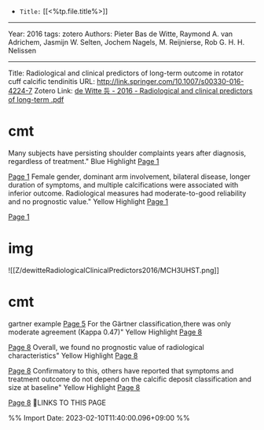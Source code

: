 


-   `Title:` [[<%tp.file.title%>]]

---

Year: 2016
tags: zotero
Authors: Pieter Bas de Witte, Raymond A. van Adrichem, Jasmijn W. Selten, Jochem Nagels, M. Reijnierse, Rob G. H. H. Nelissen

---

Title: Radiological and clinical predictors of long-term outcome in rotator cuff calcific tendinitis
URL: http://link.springer.com/10.1007/s00330-016-4224-7
Zotero Link: [de Witte 등 - 2016 - Radiological and clinical predictors of long-term .pdf](zotero://select/library/items/BRMUB89J)

# cmt
Many subjects have persisting shoulder complaints years after diagnosis, regardless of treatment."
Blue Highlight [Page 1](zotero://open-pdf/library/items/BRMUB89J?page=1&annotation=9UG5N5JS)

[Page 1](zotero://open-pdf/library/items/BRMUB89J?page=1&annotation=9UG5N5JS)
Female gender, dominant arm involvement, bilateral disease, longer duration of symptoms, and multiple calcifications were associated with inferior outcome. Radiological measures had moderate-to-good reliability and no prognostic value."
Yellow Highlight [Page 1](zotero://open-pdf/library/items/BRMUB89J?page=1&annotation=MFDTRFJC)

[Page 1](zotero://open-pdf/library/items/BRMUB89J?page=1&annotation=MFDTRFJC)
# img
![[Z/dewitteRadiologicalClinicalPredictors2016/MCH3UHST.png]]

# cmt

gartner example
[Page 5](zotero://open-pdf/library/items/BRMUB89J?page=5&annotation=MCH3UHST)
For the Gärtner classification,there was only moderate agreement (Kappa 0.47)"
Yellow Highlight [Page 8](zotero://open-pdf/library/items/BRMUB89J?page=8&annotation=ZDP3TCU9)

[Page 8](zotero://open-pdf/library/items/BRMUB89J?page=8&annotation=ZDP3TCU9)
Overall, we found no prognostic value of radiological characteristics"
Yellow Highlight [Page 8](zotero://open-pdf/library/items/BRMUB89J?page=8&annotation=4AWCA82Y)

[Page 8](zotero://open-pdf/library/items/BRMUB89J?page=8&annotation=4AWCA82Y)
Confirmatory to this, others have reported that symptoms and treatment outcome do not depend on the calcific deposit classification and size at baseline"
Yellow Highlight [Page 8](zotero://open-pdf/library/items/BRMUB89J?page=8&annotation=JAF24QVY)

[Page 8](zotero://open-pdf/library/items/BRMUB89J?page=8&annotation=JAF24QVY)
🔗LINKS TO THIS PAGE

%% Import Date: 2023-02-10T11:40:00.096+09:00 %%
